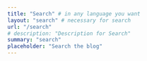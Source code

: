```yaml
---
title: "Search" # in any language you want
layout: "search" # necessary for search
url: "/search"
# description: "Description for Search"
summary: "search"
placeholder: "Search the blog"
---
```

